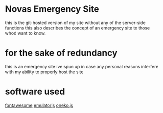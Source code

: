 # Novas Emergency Site
this is the git-hosted version of my site without any of the server-side functions
this also describes the concept of an emergency site to those whod want to know.

# for the sake of redundancy
this is an emergency site ive spun up in case any personal reasons interfere with my ability to properly host the site

# software used
[fontawesome](https://fontawesome.com/)
[emulatorjs](https://emulatorjs.org/)
[oneko.js](https://github.com/adryd325/oneko.js/)
